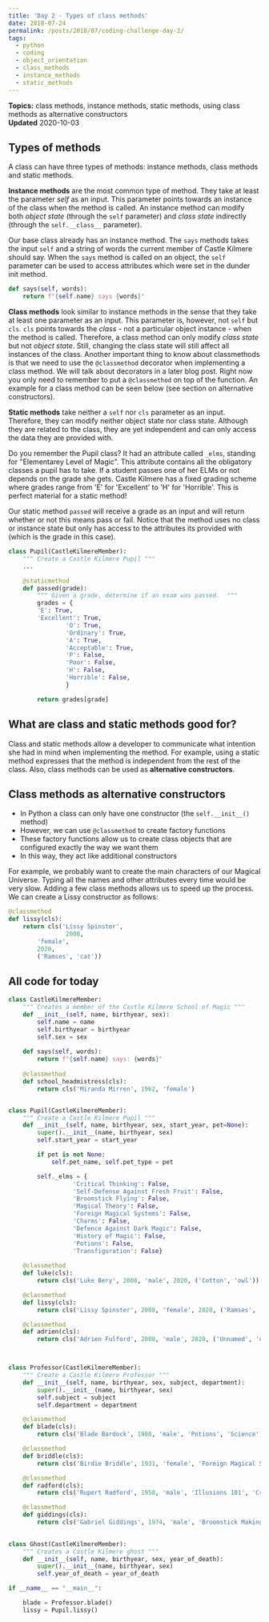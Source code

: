 ```yaml
---
title: 'Day 2 - Types of class methods'
date: 2018-07-24
permalink: /posts/2018/07/coding-challenge-day-2/
tags:
  - python
  - coding
  - object_orientation
  - class_methods
  - instance_methods
  - static_methods
---
```


**Topics:** class methods, instance methods, static methods, using class methods as alternative constructors    
**Updated** 2020-10-03   

## Types of methods
A class can have three types of methods: instance methods, class methods and static methods.
   
**Instance methods** are the most common type of method. They take at least the parameter *self* as an input. This parameter points towards an instance of the class when the method is called. An instance method can modify both *object state* (through the `self` parameter) and *class state* indirectly (through the `self.__class__` parameter).

Our base class already has an instance method. The `says` methods takes the input `self` and a string of words the current member of Castle Kilmere should say. When the `says` method is called on an object, the `self` parameter can be used to access attributes which were set in the dunder init method.

```python
def says(self, words):
    return f"{self.name} says {words}"
```

**Class methods** look similar to instance methods in the sense that they take at least one parameter as an input. This parameter is, however, not `self` but `cls`. `cls` points towards the *class* - not a particular object instance - when the method is called. Therefore, a class method can only modify *class state* but not *object state*. Still, changing the class state will still affect all instances of the class. Another important thing to know about classmethods is that we need to use the `@classmethod` decorator when implementing a class method. We will talk about decorators in a later blog post. Right now you only need to remember to put a `@classmethod` on top of the function. An example for a class method can be seen below (see section on alternative constructors).
   
**Static methods** take neither a `self` nor `cls` parameter as an input. Therefore, they can modify neither object state nor class state. Although they are related to the class, they are yet independent and can only access the data they are provided with.   

Do you remember the Pupil class? It had an attribute called `_elms`, standing for "Elementarey Level of Magic". This attribute contains all the obligatory classes a pupil has to take. If a student passes one of her ELMs or not depends on the grade she gets. Castle Kilmere has a fixed grading scheme where grades range from 'E' for 'Excellent' to 'H' for 'Horrible'. This is perfect material for a static method!

Our static method `passed` will receive a grade as an input and will return whether or not this means pass or fail. Notice that the method uses no class or instance state but only has access to the attributes its provided with (which is the grade in this case).

```python
class Pupil(CastleKilmereMember):
    """ Create a Castle Kilmere Pupil """
    ...

    @staticmethod
    def passed(grade):
        """ Given a grade, determine if an exam was passed.  """
        grades = {
		'E': True,
		'Excellent': True,
                'O': True,
                'Ordinary': True,
                'A': True,
                'Acceptable': True,
                'P': False,
                'Poor': False,
                'H': False,
                'Horrible': False,
                }

        return grades[grade]
```

## What are class and static methods good for?
Class and static methods allow a developer to communicate what intention she had in mind when implementing the method. For example, using a static method expresses that the method is independent from the rest of the class. Also, class methods can be used as **alternative constructors**.   
   
## Class methods as alternative constructors   
- In Python a class can only have one constructor (the `self.__init__()` method)
- However, we can use `@classmethod` to create factory functions
- These factory functions allow us to create class objects that are configured exactly the way we want them
- In this way, they act like additional constructors
   
For example, we probably want to create the main characters of our Magical Universe. Typing all the names and other attributes every time would be very slow. Adding a few class methods allows us to speed up the process. We can create a Lissy constructor as follows:
   
```python
@classmethod
def lissy(cls):
    return cls('Lissy Spinster',
                2008,
		'female',
		2020,
		('Ramses', 'cat'))
```

## All code for today
```python
class CastleKilmereMember:
    """ Creates a member of the Castle Kilmere School of Magic """
    def __init__(self, name, birthyear, sex):
        self.name = name
        self.birthyear = birthyear
        self.sex = sex
        
    def says(self, words):
        return f"{self.name} says: {words}"
    
    @classmethod
    def school_headmistress(cls):
        return cls('Miranda Mirren', 1962, 'female')   


class Pupil(CastleKilmereMember):
    """ Create a Castle Kilmere Pupil """
    def __init__(self, name, birthyear, sex, start_year, pet=None):
        super().__init__(name, birthyear, sex)
        self.start_year = start_year

        if pet is not None:
            self.pet_name, self.pet_type = pet

        self._elms = {
                  'Critical Thinking': False,
                  'Self-Defense Against Fresh Fruit': False,
                  'Broomstick Flying': False,
                  'Magical Theory': False,
                  'Foreign Magical Systems': False,
                  'Charms': False,
                  'Defence Against Dark Magic': False,
                  'History of Magic': False,
                  'Potions': False,
                  'Transfiguration': False}
    
    @classmethod
    def luke(cls):
        return cls('Luke Bery', 2008, 'male', 2020, ('Cotton', 'owl'))

    @classmethod
    def lissy(cls):
        return cls('Lissy Spinster', 2008, 'female', 2020, ('Ramses', 'cat'))

    @classmethod
    def adrien(cls):
        return cls('Adrien Fulford', 2008, 'male', 2020, ('Unnamed', 'owl') )



class Professor(CastleKilmereMember):
    """ Create a Castle Kilmere Professor """
    def __init__(self, name, birthyear, sex, subject, department):
        super().__init__(name, birthyear, sex)
        self.subject = subject
        self.department = department

    @classmethod
    def blade(cls):
        return cls('Blade Bardock', 1988, 'male', 'Potions', 'Science')

    @classmethod
    def briddle(cls):
        return cls('Birdie Briddle', 1931, 'female', 'Foreign Magical Systems', 'Law')

    @classmethod
    def radford(cls):
        return cls('Rupert Radford', 1958, 'male', 'Illusions 101', 'Creativity and Arts')

    @classmethod
    def giddings(cls):
        return cls('Gabriel Giddings', 1974, 'male', 'Broomstick Making', 'Engineering')

    
class Ghost(CastleKilmereMember):
    """ Creates a Castle Kilmere ghost """
    def __init__(self, name, birthyear, sex, year_of_death):
        super().__init__(name, birthyear, sex)
        self.year_of_death = year_of_death

if __name__ == "__main__":

    blade = Professor.blade()
    lissy = Pupil.lissy()
```
